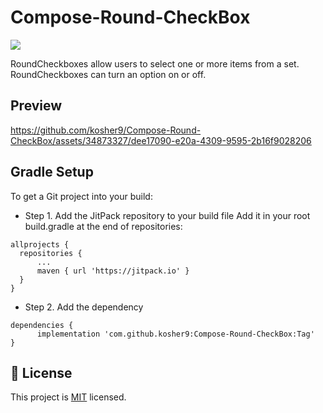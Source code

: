 # Compose-Round-CheckBox
[![](https://jitpack.io/v/kosher9/Compose-Round-CheckBox.svg)](https://jitpack.io/#kosher9/Compose-Round-CheckBox)

RoundCheckboxes allow users to select one or more items from a set. RoundCheckboxes can turn an option on or off.

## Preview
https://github.com/kosher9/Compose-Round-CheckBox/assets/34873327/dee17090-e20a-4309-9595-2b16f9028206

## Gradle Setup

To get a Git project into your build:

* Step 1. Add the JitPack repository to your build file Add it in your root build.gradle at the end
  of repositories:

```
allprojects {
  repositories {
      ...
      maven { url 'https://jitpack.io' }
  }
}
```

* Step 2. Add the dependency

```
dependencies {
	  implementation 'com.github.kosher9:Compose-Round-CheckBox:Tag'
}
```

## 📝 License

This project is [MIT](./LICENSE.md) licensed.